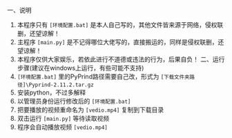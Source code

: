 一、说明
  1. 本程序只有 `[环境配置.bat]` 是本人自己写的，其他文件皆来源于网络，侵权联删，还望谅解！
  2. 主程序 `[main.py]` 是不记得哪位大佬写的，直接搬运的，同样是侵权联删，还望谅解！
  3. 本程序仅供大家娱乐，若依此进行不道德或违法的行为，后果自负！
二、运行步骤(建议在windows上运行，有些可能不支持)
  1.  `[环境配置.bat]` 里的PyPrind路径需要自己改，形式为 `[下载文件夹路径]\Pyprind-2.11.2.tar.gz`
  2. 安装python，不过多解释
  3. 以管理员身份运行修改后的 `[环境配置.bat]` 
  4. 把要播放的视频重命名为 `[vedio.mp4]` 复制到下载目录
  5. 双击运行 `[main.py]` 等待读取视频
  6. 程序会自动播放视频 `[vedio.mp4]`
